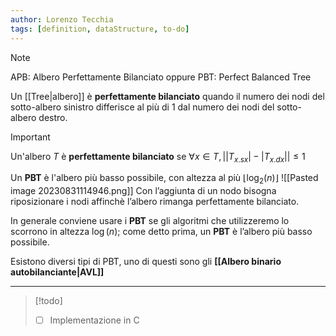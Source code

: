 ```yaml
---
author: Lorenzo Tecchia
tags: [definition, dataStructure, to-do]
---
```

>[!note] 
>APB: Albero Perfettamente Bilanciato oppure PBT: Perfect Balanced Tree

Un [[Tree|albero]] è **perfettamente bilanciato** quando il numero dei nodi del sotto-albero sinistro differisce al più di $1$ dal numero dei nodi del sotto-albero destro.

>[!important] 
>Un'albero $T$ è **perfettamente bilanciato** se $\forall x \in T, \lvert \lvert T_{x.sx} \rvert-\lvert T_{x.dx}\rvert \rvert \leq 1$ 
> 

Un **PBT** è l'albero più basso possibile, con altezza al più $\lfloor \log_{2}(n)\rfloor$ 
![[Pasted image 20230831114946.png]]
Con l’aggiunta di un nodo bisogna riposizionare i nodi affinchè l’albero rimanga perfettamente bilanciato.

In generale conviene usare i **PBT** se gli algoritmi che utilizzeremo lo scorrono in altezza $\log(n)$; come detto prima, un **PBT** è l’albero più basso possibile.

Esistono diversi tipi di PBT, uno di questi sono gli **[[Albero binario autobilanciante|AVL]]**

---

>[!todo] 
>- [ ] Implementazione in C

